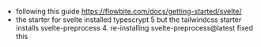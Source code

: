 * following this guide https://flowbite.com/docs/getting-started/svelte/
* the starter for svelte installed typescrypt 5 but the tailwindcss starter installs svelte-preprocess 4. re-installing svelte-preprocess@latest fixed this